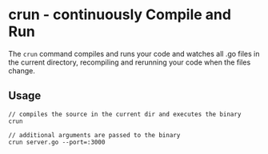 crun - continuously Compile and Run
===================================


The `crun` command compiles and runs your code and watches all .go files in the current directory,
recompiling and rerunning your code when the files change.


Usage
----------------------------------

    // compiles the source in the current dir and executes the binary
    crun

    // additional arguments are passed to the binary
	crun server.go --port=:3000